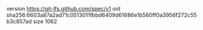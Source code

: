 version https://git-lfs.github.com/spec/v1
oid sha256:6603a87a2ad71c0513011fbbd6409d61686e1b560ff0a3956f272c55b3c857ad
size 1062
